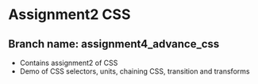 # Assignment2 CSS

## Branch name: assignment4_advance_css
   - Contains assignment2 of CSS
   - Demo of CSS selectors, units, chaining CSS, transition and transforms
